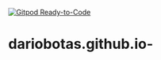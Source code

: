 [![Gitpod Ready-to-Code](https://img.shields.io/badge/Gitpod-Ready--to--Code-blue?logo=gitpod)](https://gitpod.io/#https://github.com/dariobotas/dariobotas.github.io) 

# dariobotas.github.io-